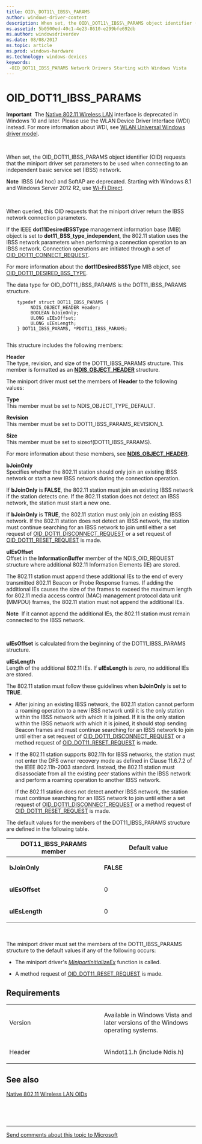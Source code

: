 ```yaml
---
title: OID\_DOT11\_IBSS\_PARAMS
author: windows-driver-content
description: When set, the OID\_DOT11\_IBSS\_PARAMS object identifier (OID) requests that the miniport driver set parameters to be used when connecting to an independent basic service set (IBSS) network.Note  IBSS (Ad hoc) and SoftAP are deprecated.
ms.assetid: 5b0500ed-40c1-4e23-8610-e299bfe692db
ms.author: windowsdriverdev
ms.date: 08/08/2017
ms.topic: article
ms.prod: windows-hardware
ms.technology: windows-devices
keywords: 
 -OID_DOT11_IBSS_PARAMS Network Drivers Starting with Windows Vista
---
```


# OID\_DOT11\_IBSS\_PARAMS


**Important**  The [Native 802.11 Wireless LAN](https://msdn.microsoft.com/library/windows/hardware/ff560690) interface is deprecated in Windows 10 and later. Please use the WLAN Device Driver Interface (WDI) instead. For more information about WDI, see [WLAN Universal Windows driver model](https://msdn.microsoft.com/library/windows/hardware/dn897672).

 

When set, the OID\_DOT11\_IBSS\_PARAMS object identifier (OID) requests that the miniport driver set parameters to be used when connecting to an independent basic service set (IBSS) network.

**Note**  IBSS (Ad hoc) and SoftAP are deprecated. Starting with Windows 8.1 and Windows Server 2012 R2, use [Wi-Fi Direct](https://msdn.microsoft.com/library/windows/hardware/hh440289).

 

When queried, this OID requests that the miniport driver return the IBSS network connection parameters.

If the IEEE **dot11DesiredBSSType** management information base (MIB) object is set to **dot11\_BSS\_type\_independent**, the 802.11 station uses the IBSS network parameters when performing a connection operation to an IBSS network. Connection operations are initiated through a set of [OID\_DOT11\_CONNECT\_REQUEST](oid-dot11-connect-request.md).

For more information about the **dot11DesiredBSSType** MIB object, see [OID\_DOT11\_DESIRED\_BSS\_TYPE](oid-dot11-desired-bss-type.md).

The data type for OID\_DOT11\_IBSS\_PARAMS is the DOT11\_IBSS\_PARAMS structure.

```ManagedCPlusPlus
    typedef struct DOT11_IBSS_PARAMS {
         NDIS_OBJECT_HEADER Header;
         BOOLEAN bJoinOnly;
         ULONG uIEsOffset;
         ULONG uIEsLength;
    } DOT11_IBSS_PARAMS, *PDOT11_IBSS_PARAMS;
  
```

This structure includes the following members:

<a href="" id="header"></a>**Header**  
The type, revision, and size of the DOT11\_IBSS\_PARAMS structure. This member is formatted as an [**NDIS\_OBJECT\_HEADER**](https://msdn.microsoft.com/library/windows/hardware/ff566588) structure.

The miniport driver must set the members of **Header** to the following values:

<a href="" id="type"></a>**Type**  
This member must be set to NDIS\_OBJECT\_TYPE\_DEFAULT.

<a href="" id="revision"></a>**Revision**  
This member must be set to DOT11\_IBSS\_PARAMS\_REVISION\_1.

<a href="" id="size"></a>**Size**  
This member must be set to sizeof(DOT11\_IBSS\_PARAMS).

For more information about these members, see [**NDIS\_OBJECT\_HEADER**](https://msdn.microsoft.com/library/windows/hardware/ff566588).

<a href="" id="bjoinonly"></a>**bJoinOnly**  
Specifies whether the 802.11 station should only join an existing IBSS network or start a new IBSS network during the connection operation.

If **bJoinOnly** is **FALSE**, the 802.11 station must join an existing IBSS network if the station detects one. If the 802.11 station does not detect an IBSS network, the station must start a new one.

If **bJoinOnly** is **TRUE**, the 802.11 station must only join an existing IBSS network. If the 802.11 station does not detect an IBSS network, the station must continue searching for an IBSS network to join until either a set request of [OID\_DOT11\_DISCONNECT\_REQUEST](oid-dot11-disconnect-request.md) or a set request of [OID\_DOT11\_RESET\_REQUEST](oid-dot11-reset-request.md) is made.

<a href="" id="uiesoffset"></a>**uIEsOffset**  
Offset in the **InformationBuffer** member of the NDIS\_OID\_REQUEST structure where additional 802.11 Information Elements (IE) are stored.

The 802.11 station must append these additional IEs to the end of every transmitted 802.11 Beacon or Probe Response frames. If adding the additional IEs causes the size of the frames to exceed the maximum length for 802.11 media access control (MAC) management protocol data unit (MMPDU) frames, the 802.11 station must not append the additional IEs.

**Note**  If it cannot append the additional IEs, the 802.11 station must remain connected to the IBSS network.

 

**uIEsOffset** is calculated from the beginning of the DOT11\_IBSS\_PARAMS structure.

<a href="" id="uieslength"></a>**uIEsLength**  
Length of the additional 802.11 IEs. If **uIEsLength** is zero, no additional IEs are stored.

The 802.11 station must follow these guidelines when **bJoinOnly** is set to **TRUE**.

-   After joining an existing IBSS network, the 802.11 station cannot perform a roaming operation to a new IBSS network until it is the only station within the IBSS network with which it is joined. If it is the only station within the IBSS network with which it is joined, it should stop sending Beacon frames and must continue searching for an IBSS network to join until either a set request of [OID\_DOT11\_DISCONNECT\_REQUEST](oid-dot11-disconnect-request.md) or a method request of [OID\_DOT11\_RESET\_REQUEST](oid-dot11-reset-request.md) is made.

-   If the 802.11 station supports 802.11h for IBSS networks, the station must not enter the DFS owner recovery mode as defined in Clause 11.6.7.2 of the IEEE 802.11h-2003 standard. Instead, the 802.11 station must disassociate from all the existing peer stations within the IBSS network and perform a roaming operation to another IBSS network.

    If the 802.11 station does not detect another IBSS network, the station must continue searching for an IBSS network to join until either a set request of [OID\_DOT11\_DISCONNECT\_REQUEST](oid-dot11-disconnect-request.md) or a method request of [OID\_DOT11\_RESET\_REQUEST](oid-dot11-reset-request.md) is made.

The default values for the members of the DOT11\_IBSS\_PARAMS structure are defined in the following table.

<table>
<colgroup>
<col width="50%" />
<col width="50%" />
</colgroup>
<thead>
<tr class="header">
<th>DOT11_IBSS_PARAMS member</th>
<th>Default value</th>
</tr>
</thead>
<tbody>
<tr class="odd">
<td><p><strong>bJoinOnly</strong></p></td>
<td><p><strong>FALSE</strong></p></td>
</tr>
<tr class="even">
<td><p><strong>uIEsOffset</strong></p></td>
<td><p>0</p></td>
</tr>
<tr class="odd">
<td><p><strong>uIEsLength</strong></p></td>
<td><p>0</p></td>
</tr>
</tbody>
</table>

 

The miniport driver must set the members of the DOT11\_IBSS\_PARAMS structure to the default values if any of the following occurs:

-   The miniport driver's [*MiniportInitializeEx*](https://msdn.microsoft.com/library/windows/hardware/ff559389) function is called.

-   A method request of [OID\_DOT11\_RESET\_REQUEST](oid-dot11-reset-request.md) is made.

Requirements
------------

<table>
<colgroup>
<col width="50%" />
<col width="50%" />
</colgroup>
<tbody>
<tr class="odd">
<td><p>Version</p></td>
<td><p>Available in Windows Vista and later versions of the Windows operating systems.</p></td>
</tr>
<tr class="even">
<td><p>Header</p></td>
<td>Windot11.h (include Ndis.h)</td>
</tr>
</tbody>
</table>

## See also


[Native 802.11 Wireless LAN OIDs](https://msdn.microsoft.com/library/windows/hardware/ff560691)

 

 


--------------------
[Send comments about this topic to Microsoft](mailto:wsddocfb@microsoft.com?subject=Documentation%20feedback%20%5Bnetvista\netvista%5D:%20OID_DOT11_IBSS_PARAMS%20%20RELEASE:%20%288/8/2017%29&body=%0A%0APRIVACY%20STATEMENT%0A%0AWe%20use%20your%20feedback%20to%20improve%20the%20documentation.%20We%20don't%20use%20your%20email%20address%20for%20any%20other%20purpose,%20and%20we'll%20remove%20your%20email%20address%20from%20our%20system%20after%20the%20issue%20that%20you're%20reporting%20is%20fixed.%20While%20we're%20working%20to%20fix%20this%20issue,%20we%20might%20send%20you%20an%20email%20message%20to%20ask%20for%20more%20info.%20Later,%20we%20might%20also%20send%20you%20an%20email%20message%20to%20let%20you%20know%20that%20we've%20addressed%20your%20feedback.%0A%0AFor%20more%20info%20about%20Microsoft's%20privacy%20policy,%20see%20http://privacy.microsoft.com/default.aspx. "Send comments about this topic to Microsoft")


